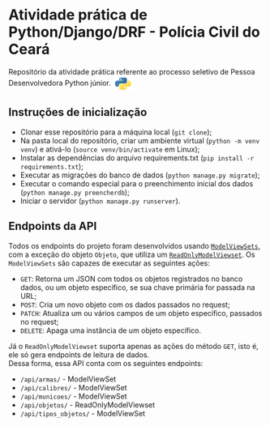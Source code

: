 # Atividade prática de Python/Django/DRF - Polícia Civil do Ceará

Repositório da atividade prática referente ao processo seletivo de Pessoa Desenvolvedora Python júnior.
<img align="center" alt="Rafa-Python" height="30" width="40" src="https://raw.githubusercontent.com/devicons/devicon/master/icons/python/python-original.svg">

## Instruções de inicialização

-   Clonar esse repositório para a máquina local (`git clone`);
-   Na pasta local do repositório, criar um ambiente virtual (`python -m venv venv`) e ativá-lo (`source venv/bin/activate` em Linux);
-   Instalar as dependências do arquivo requirements.txt (`pip install -r requirements.txt`);
-   Executar as migrações do banco de dados (`python manage.py migrate`);
-   Executar o comando especial para o preenchimento inicial dos dados (`python manage.py preencherdb`);
-   Iniciar o servidor (`python manage.py runserver`).

## Endpoints da API

Todos os endpoints do projeto foram desenvolvidos usando [`ModelViewSets`](https://www.django-rest-framework.org/api-guide/viewsets/#modelviewset), com a exceção do objeto `Objeto`, que utiliza um [`ReadOnlyModelViewset`](https://www.django-rest-framework.org/api-guide/viewsets/#readonlymodelviewset). Os `ModelViewSets` são capazes de executar as seguintes ações:

-   `GET`: Retorna um JSON com todos os objetos registrados no banco dados, ou um objeto específico, se sua chave primária for passada na URL;
-   `POST`: Cria um novo objeto com os dados passados no request;
-   `PATCH`: Atualiza um ou vários campos de um objeto específico, passados no request;
-   `DELETE`: Apaga uma instância de um objeto específico.

Já o `ReadOnlyModelViewset` suporta apenas as ações do método `GET`, isto é, ele só gera endpoints de leitura de dados. <br>
Dessa forma, essa API conta com os seguintes endpoints:

-   `/api/armas/` - ModelViewSet
-   `/api/calibres/` - ModelViewSet
-   `/api/municoes/` - ModelViewSet
-   `/api/objetos/` - ReadOnlyModelViewset
-   `/api/tipos_objetos/` - ModelViewSet
